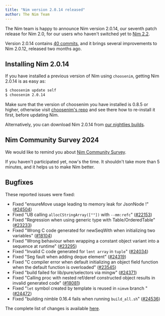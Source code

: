 ```yaml
---
title: "Nim version 2.0.14 released"
author: The Nim Team
---
```


The Nim team is happy to announce Nim version 2.0.14, our seventh patch release for Nim 2.0,
for our users who haven't switched yet to [Nim 2.2](https://nim-lang.org/blog/2024/10/02/nim-220-2010.html).

Version 2.0.14 contains [40 commits](https://github.com/nim-lang/Nim/compare/v2.0.12...v2.0.14), and it brings several improvements to Nim 2.0.12, released two months ago.





## Installing Nim 2.0.14

If you have installed a previous version of Nim using `choosenim`,
getting Nim 2.0.14 is as easy as:

```bash
$ choosenim update self
$ choosenim 2.0.14
```

Make sure that the version of choosenim you have installed is 0.8.5 or higher, otherwise visit [choosenim's repo](https://github.com/nim-lang/choosenim) and see there how to re-install it first, before updating Nim.

Alternatively, you can download Nim 2.0.14 from
[our nightlies builds](https://github.com/nim-lang/nightlies/releases/tag/2024-12-23-version-2-0-bf4de6a394e040d9810cba8c69fb2829ff04dcc6).





## Nim Community Survey 2024

We would like to remind you about [Nim Community Survey](https://nim-lang.org/blog/2024/12/09/community-survey-2024.html).

If you haven't participated yet, now's the time.
It shouldn't take more than 5 minutes, and it helps us to make Nim better.







## Bugfixes

These reported issues were fixed:

- Fixed "ensureMove usage leading to memory leak for JsonNode !"
  ([#24504](https://github.com/nim-lang/Nim/issues/24504))
- Fixed "UB calling `allocCStringArray([""])` with `--mm:refc`"
  ([#22153](https://github.com/nim-lang/Nim/issues/22153))
- Fixed "Regression when using generic type with Table/OrderedTable"
  ([#23233](https://github.com/nim-lang/Nim/issues/23233))
- Fixed "Wrong C code generated for newSeqWith when initializing two variables"
  ([#18104](https://github.com/nim-lang/Nim/issues/18104))
- Fixed "Wrong behaviour when wrapping a constant  object variant into a sequence at runtime"
  ([#23295](https://github.com/nim-lang/Nim/issues/23295))
- Fixed "Invalid C code generated for `lent array` in `tuple`"
  ([#24034](https://github.com/nim-lang/Nim/issues/24034))
- Fixed "Seg fault when adding deque element"
  ([#24319](https://github.com/nim-lang/Nim/issues/24319))
- Fixed "C compiler error when default initializing an object field function when the default function is overloaded"
  ([#23545](https://github.com/nim-lang/Nim/issues/23545))
- Fixed "build failed for lib/pure/selectors via mingw"
  ([#24371](https://github.com/nim-lang/Nim/issues/24371))
- Fixed "Calling proc with nested ref/deref constructed object results in invalid generated code"
  ([#18081](https://github.com/nim-lang/Nim/issues/18081))
- Fixed "`let` symbol created by template is reused in `nimvm` branch "
  ([#24472](https://github.com/nim-lang/Nim/issues/24472))
- Fixed "building nimble 0.16.4 fails when running `build_all.sh`"
  ([#24536](https://github.com/nim-lang/Nim/issues/24536))


The complete list of changes is available
[here](https://github.com/nim-lang/Nim/compare/v2.0.12...v2.0.14).
